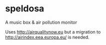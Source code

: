 # speldosa
A music box &amp; air pollution monitor

Uses http://airqualitynow.eu but a migration to http://airindex.eea.europa.eu/ is needed.
